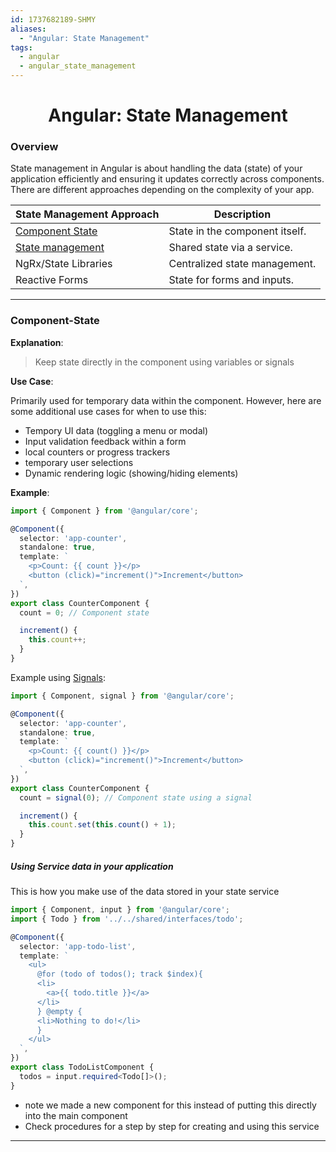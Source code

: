 ```yaml
---
id: 1737682189-SHMY
aliases:
  - "Angular: State Management"
tags:
  - angular
  - angular_state_management
---
```


<center>
<h1>Angular: State Management</h1>
</center>

### Overview
State management in Angular is about handling the data (state) of your
application efficiently and ensuring it updates correctly across components.
There are different approaches depending on the complexity of your app.

| **State Management Approach** | **Description**                       |
|--------------------------------|---------------------------------------|
| [Component State](#component-state)               | State in the component itself.        |
| [State management](angular/1726541389-FWMS.md)                 | Shared state via a service.           |
| NgRx/State Libraries          | Centralized state management.         |
| Reactive Forms                | State for forms and inputs.           |


---

### Component-State
**Explanation**:
> Keep state directly in the component using variables or signals

**Use Case**:

Primarily used for temporary data within the component. However, here are some 
additional use cases for when to use this:
- Tempory UI data (toggling a menu or modal)
- Input validation feedback within a form
- local counters or progress trackers
- temporary user selections
- Dynamic rendering logic (showing/hiding elements)


**Example**:
```typescript
import { Component } from '@angular/core';

@Component({
  selector: 'app-counter',
  standalone: true,
  template: `
    <p>Count: {{ count }}</p>
    <button (click)="increment()">Increment</button>
  `,
})
export class CounterComponent {
  count = 0; // Component state

  increment() {
    this.count++;
  }
}
```

Example using [Signals](angular/1726541122-SIXF.md):
```typescript
import { Component, signal } from '@angular/core';

@Component({
  selector: 'app-counter',
  standalone: true,
  template: `
    <p>Count: {{ count() }}</p>
    <button (click)="increment()">Increment</button>
  `,
})
export class CounterComponent {
  count = signal(0); // Component state using a signal

  increment() {
    this.count.set(this.count() + 1);
  }
}
```

##### Using Service data in your application
This is how you make use of the data stored in your state service
```typescript
import { Component, input } from '@angular/core';
import { Todo } from '../../shared/interfaces/todo';

@Component({
  selector: 'app-todo-list',
  template: `
    <ul>
      @for (todo of todos(); track $index){
      <li>
        <a>{{ todo.title }}</a>
      </li>
      } @empty {
      <li>Nothing to do!</li>
      }
    </ul>
  `,
})
export class TodoListComponent {
  todos = input.required<Todo[]>();
}
```
- note we made a new component for this instead of putting this directly into 
  the main component
- Check procedures for a step by step for creating and using this service

---



